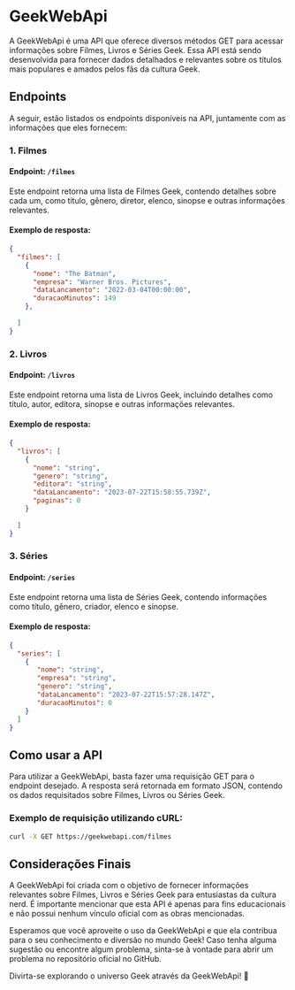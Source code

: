﻿# GeekWebApi

A GeekWebApi é uma API que oferece diversos métodos GET para acessar informações sobre Filmes, Livros e Séries Geek. Essa API está sendo desenvolvida para fornecer dados detalhados e relevantes sobre os títulos mais populares e amados pelos fãs da cultura Geek.

## Endpoints

A seguir, estão listados os endpoints disponíveis na API, juntamente com as informações que eles fornecem:

### 1. Filmes

#### Endpoint: `/filmes`

Este endpoint retorna uma lista de Filmes Geek, contendo detalhes sobre cada um, como título, gênero, diretor, elenco, sinopse e outras informações relevantes.

#### Exemplo de resposta:

```json
{
  "filmes": [
    {
      "nome": "The Batman",
      "empresa": "Warner Bros. Pictures",
      "dataLancamento": "2022-03-04T00:00:00",
      "duracaoMinutos": 149
    },
   
  ]
}
```

### 2. Livros

#### Endpoint: `/livros`

Este endpoint retorna uma lista de Livros Geek, incluindo detalhes como título, autor, editora, sinopse e outras informações relevantes.

#### Exemplo de resposta:

```json
{
  "livros": [
    {
      "nome": "string",
      "genero": "string",
      "editora": "string",
      "dataLancamento": "2023-07-22T15:58:55.739Z",
      "paginas": 0
    }
   
  ]
}
```

### 3. Séries

#### Endpoint: `/series`

Este endpoint retorna uma lista de Séries Geek, contendo informações como título, gênero, criador, elenco e sinopse.

#### Exemplo de resposta:

```json
{
  "series": [
    {
       "nome": "string",
       "empresa": "string",
       "genero": "string",
       "dataLancamento": "2023-07-22T15:57:28.147Z",
       "duracaoMinutos": 0
    }
  ]
}
```

## Como usar a API

Para utilizar a GeekWebApi, basta fazer uma requisição GET para o endpoint desejado. A resposta será retornada em formato JSON, contendo os dados requisitados sobre Filmes, Livros ou Séries Geek.

### Exemplo de requisição utilizando cURL:

```bash
curl -X GET https://geekwebapi.com/filmes
```

## Considerações Finais

A GeekWebApi foi criada com o objetivo de fornecer informações relevantes sobre Filmes, Livros e Séries Geek para entusiastas da cultura nerd. É importante mencionar que esta API é apenas para fins educacionais e não possui nenhum vínculo oficial com as obras mencionadas.

Esperamos que você aproveite o uso da GeekWebApi e que ela contribua para o seu conhecimento e diversão no mundo Geek! Caso tenha alguma sugestão ou encontre algum problema, sinta-se à vontade para abrir um problema no repositório oficial no GitHub.

Divirta-se explorando o universo Geek através da GeekWebApi! 🚀

